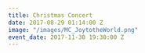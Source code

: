```yaml
---
title: Christmas Concert
date: 2017-08-29 01:14:00 Z
image: "/images/MC_JoytotheWorld.png"
event_date: 2017-11-30 19:30:00 Z
---
```


